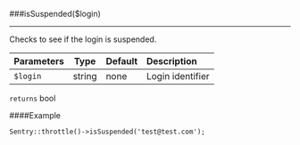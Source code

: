 <a id="isSuspended"></a>
###isSuspended($login)

----------

Checks to see if the login is suspended.

Parameters                   | Type            | Default       | Description
:--------------------------- | :-------------: | :------------ | :--------------
`$login`                     | string          | none          | Login identifier

`returns` bool

####Example

	Sentry::throttle()->isSuspended('test@test.com');